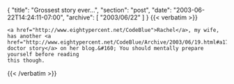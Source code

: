 {
  "title": "Grossest story ever...",
  "section": "post",
  "date": "2003-06-22T14:24:11-07:00",
  "archive": [
    "2003/06/22"
  ]
}
{{< verbatim >}}

    <a href="http://www.eightypercent.net/CodeBlue">Rachel</a>, my wife, has another <a href="http://www.eightypercent.net/CodeBlue/Archive/2003/06/19.html#a17">great
    doctor story</a> on her blog.&#160; You should mentally prepare yourself before reading
    this though.
{{< /verbatim >}}
